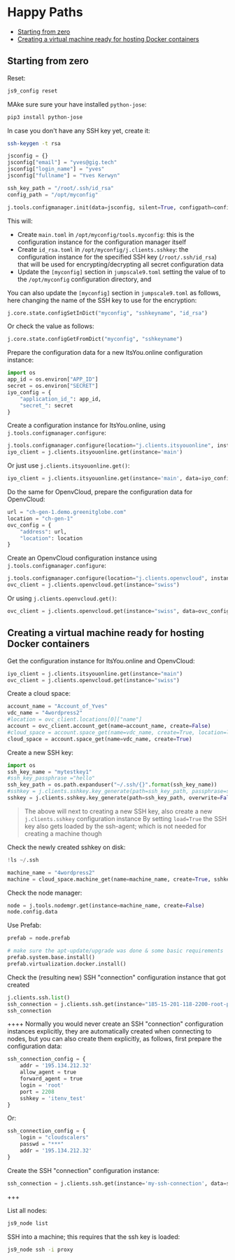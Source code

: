 # Happy Paths

- [Starting from zero](#from-zero)
- [Creating a virtual machine ready for hosting Docker containers](#create-vm)


<a id="from-zero"></a>
## Starting from zero

Reset:
```bash
js9_config reset
```

MAke sure sure your have installed `python-jose`:
```bash
pip3 install python-jose
```

In case you don't have any SSH key yet, create it:
```bash
ssh-keygen -t rsa
```

```python
jsconfig = {}
jsconfig["email"] = "yves@gig.tech"
jsconfig["login_name"] = "yves"
jsconfig["fullname"] = "Yves Kerwyn"

ssh_key_path = "/root/.ssh/id_rsa"
config_path = "/opt/myconfig"

j.tools.configmanager.init(data=jsconfig, silent=True, configpath=config_path, keypath=ssh_key_path)
```

This will:
- Create `main.toml` in `/opt/myconfig/tools.myconfig`: this is the configuration instance for the configuration manager itself  
- Create `id_rsa.toml` in `/opt/myconfig/j.clients.sshkey`: the configuration instance for the specified SSH key (`/root/.ssh/id_rsa`) that will be used for encrypting/decrypting all secret configuration data
- Update the `[myconfig]` section in `jumpscale9.toml` setting the value of to the `/opt/myconfig` configuration directory, and 


You can also update the `[myconfig]` section in `jumpscale9.toml` as follows, here changing the name of the SSH key to use for the encryption:
```python
j.core.state.configSetInDict("myconfig", "sshkeyname", "id_rsa")
```

Or check the value as follows:
```python
j.core.state.configGetFromDict("myconfig", "sshkeyname") 
```

Prepare the configuration data for a new ItsYou.online configuration instance:
```python
import os
app_id = os.environ["APP_ID"]
secret = os.environ["SECRET"]
iyo_config = {
    "application_id_": app_id,
    "secret_": secret
}
```

Create a configuration instance for ItsYou.online, using `j.tools.configmanager.configure`:
```python
j.tools.configmanager.configure(location="j.clients.itsyouonline", instance="main", data=iyo_config)
iyo_client = j.clients.itsyouonline.get(instance='main')
```

Or just use `j.clients.itsyouonline.get()`:
```python
iyo_client = j.clients.itsyouonline.get(instance='main', data=iyo_config, create=True, die=True, interactive=False)
```

Do the same for OpenvCloud, prepare the configuration data for OpenvCloud:
```python
url = "ch-gen-1.demo.greenitglobe.com"
location = "ch-gen-1"
ovc_config = {
    "address": url,
    "location": location
}
```

Create an OpenvCloud configuration instance using `j.tools.configmanager.configure`:
```python
j.tools.configmanager.configure(location="j.clients.openvcloud", instance="swiss", data=ovc_config)
ovc_client = j.clients.openvcloud.get(instance="swiss")
```

Or using `j.clients.openvcloud.get()`:
```python
ovc_client = j.clients.openvcloud.get(instance="swiss", data=ovc_config, create=True, die=True, interactive=False)
```

<a id="create-vm"></a>
## Creating a virtual machine ready for hosting Docker containers

Get the configuration instance for ItsYou.online and OpenvCloud:
```python
iyo_client = j.clients.itsyouonline.get(instance="main")
ovc_client = j.clients.openvcloud.get(instance="swiss")
```

Create a cloud space:
```python
account_name = "Account_of_Yves"
vdc_name = "4wordpress2"
#location = ovc_client.locations[0]["name"]
account = ovc_client.account_get(name=account_name, create=False)
#cloud_space = account.space_get(name=vdc_name, create=True, location=location)
cloud_space = account.space_get(name=vdc_name, create=True)
```

Create a new SSH key:
```python
import os
ssh_key_name = "mytestkey1"
#ssh_key_passphrase ="hello"
ssh_key_path = os.path.expanduser("~/.ssh/{}".format(ssh_key_name))
#sshkey = j.clients.sshkey.key_generate(path=ssh_key_path, passphrase=ssh_key_passphrase, overwrite=False, load=True, returnObj=True)
sshkey = j.clients.sshkey.key_generate(path=ssh_key_path, overwrite=False, load=False, returnObj=True)
```


> The above will next to creating a new SSH key, also create a new `j.clients.sshkey` configuration instance
> By setting `load=True` the SSH key also gets loaded by the ssh-agent; which is not needed for creating a machine though

Check the newly created sshkey on disk:
```python
!ls ~/.ssh 
```

```python
machine_name = "4wordpress2"
machine = cloud_space.machine_get(name=machine_name, create=True, sshkeyname=ssh_key_name)
```

Check the node manager:
```python
node = j.tools.nodemgr.get(instance=machine_name, create=False)
node.config.data
```

Use Prefab:
```python
prefab = node.prefab

# make sure the apt-update/upgrade was done & some basic requirements
prefab.system.base.install()
prefab.virtualization.docker.install()
```

Check the (resulting new) SSH "connection" configuration instance that got created
```python
j.clients.ssh.list()
ssh_connection = j.clients.ssh.get(instance="185-15-201-118-2200-root-public")
ssh_connection
```

++++
Normally you would never create an SSH "connection" configuration instances explicitly, they are automatically created when connecting to nodes, but you can also create them explicitly, as follows, first prepare the configuration data:
```python
ssh_connection_config = {
    addr = '195.134.212.32'
    allow_agent = true
    forward_agent = true    
    login = 'root'    
    port = 2208    
    sshkey = 'itenv_test'
}
```

Or:
```python
ssh_connection_config = {
    login = "cloudscalers"
    passwd = "***"
    addr = '195.134.212.32'
}
```

Create the SSH "connection" configuration instance:
```python
ssh_connection = j.clients.ssh.get(instance='my-ssh-connection', data=ssh_connection_config, create=True, die=True, interactive=False)
```


+++

List all nodes:
```bash
js9_node list
```


SSH into a machine; this requires that the ssh key is loaded:
```bash
js9_node ssh -i proxy
```


